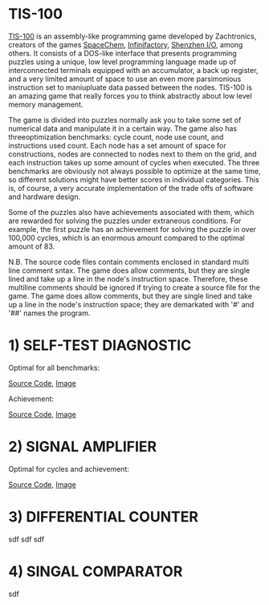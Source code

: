 # TIS-100
[TIS-100](http://www.zachtronics.com/tis-100/) is an assembly-like programming game developed by Zachtronics, creators of the games [SpaceChem](http://www.zachtronics.com/spacechem/), [Infinifactory](http://www.zachtronics.com/infinifactory/), [Shenzhen I/O](http://www.zachtronics.com/shenzhen-io/), among others. It consists of a DOS-like interface that presents programming puzzles using a unique, low level programming language made up of interconnected terminals equipped with an accumulator, a back up register, and a very limited amount of space to use an even more parsimonious instruction set to maniupluate data passed between the nodes. TIS-100 is an amazing game that really forces you to think abstractly about low level memory management. 

The game is divided into puzzles normally ask you to take some set of numerical data and manipulate it in a certain way. The game also has threeoptimization benchmarks: cycle count, node use count, and instructions used count. Each node has a set amount of space for constructions, nodes are connected to nodes next to them on the grid, and each instruction takes up some amount of cycles when executed. The three benchmarks are obviously not always possible to optimize at the same time, so different solutions might have better scores in individual categories. This is, of course, a very accurate implementation of the trade offs of software and hardware design.

Some of the puzzles also have achievements associated with them, which are rewarded for solving the puzzles under extraneous conditions. For example, the first puzzle has an achievement for solving the puzzle in over 100,000 cycles, which is an enormous amount compared to the optimal amount of 83. 

N.B. The source code files contain comments enclosed in standard multi line comment sntax. The game does allow comments, but they are single lined and take up a line in the node's instruction space. Therefore, these multiline comments should be ignored if trying to create a source file for the game. The game does allow comments, but they are single lined and take up a line in the node's instruction space; they are demarkated with '#' and '##' names the program.

# 1) SELF-TEST DIAGNOSTIC 

Optimal for all benchmarks:

[Source Code](https://github.com/KripkesBeard/TIS-100-stuff/blob/master/SELF-TEST%20DIAGNOSTIC/Optimal), [Image](https://imgur.com/NCmY4t5)

Achievement:

[Source Code](https://github.com/KripkesBeard/TIS-100-stuff/blob/master/SELF-TEST%20DIAGNOSTIC/BUSY_LOOP), [Image](https://imgur.com/dZpfDnX)

# 2) SIGNAL AMPLIFIER

Optimal for cycles and achievement:

[Source Code](https://github.com/KripkesBeard/TIS-100/blob/master/SIGNAL%20AMPLIFIER/PARALLELIZE), [Image](https://imgur.com/cQF8CHV)

# 3) DIFFERENTIAL COUNTER

sdf
sdf
sdf

# 4) SINGAL COMPARATOR

sdf





